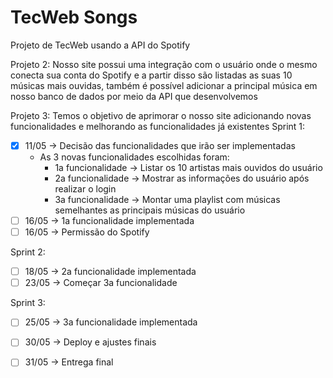 # TecWeb Songs
Projeto de TecWeb usando a API do Spotify

Projeto 2:
Nosso site possui uma integração com o usuário onde o mesmo conecta sua conta do Spotify e a partir disso são listadas as suas 10 músicas mais ouvidas, também é possível adicionar a principal música em nosso banco de dados por meio da API que desenvolvemos

Projeto 3:
Temos o objetivo de aprimorar o nosso site adicionando novas funcionalidades e melhorando as funcionalidades já existentes
Sprint 1:
- [x] 11/05 -> Decisão das funcionalidades que irão ser implementadas 
  - As 3 novas funcionalidades escolhidas foram:
    - 1a funcionalidade -> Listar os 10 artistas mais ouvidos do usuário
    - 2a funcionalidade -> Mostrar as informações do usuário após realizar o login
    - 3a funcionalidade -> Montar uma playlist com músicas semelhantes as principais músicas do usuário
- [ ] 16/05 -> 1a funcionalidade implementada 
- [ ] 16/05 -> Permissão do Spotify

Sprint 2:
- [ ] 18/05 -> 2a funcionalidade implementada
- [ ] 23/05 -> Começar 3a funcionalidade  

Sprint 3:
- [ ] 25/05 -> 3a funcionalidade implementada
- [ ] 30/05 -> Deploy e ajustes finais

- [ ] 31/05 -> Entrega final
